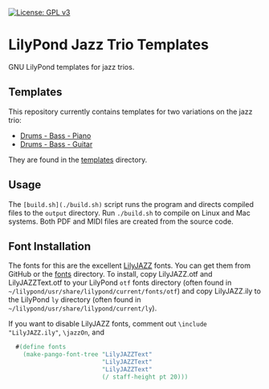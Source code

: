 [![License: GPL v3](https://img.shields.io/badge/License-GPLv3-blue.svg)](https://www.gnu.org/licenses/gpl-3.0)


# LilyPond Jazz Trio Templates

GNU LilyPond templates for jazz trios. 

## Templates

This repository currently contains templates for two variations on the jazz trio: 

- [Drums - Bass - Piano](./templates/piano-trio-template.ly)
- [Drums - Bass - Guitar](./templates/guitar-trio-template.ly)

They are found in the [templates](./templates) directory. 

## Usage 

The `[build.sh](./build.sh)` script runs the program and directs compiled files to the `output` directory. Run `./build.sh` to compile on Linux and Mac systems. Both PDF and MIDI files are created from the source code. 

## Font Installation 

The fonts for this are the excellent [LilyJAZZ](https://github.com/OpenLilyPondFonts/lilyjazz) fonts. You can get them from GitHub or the [fonts](./fonts) directory. To install, copy LilyJAZZ.otf and LilyJAZZText.otf to your LilyPond `otf` fonts directory (often found in `~/lilypond/usr/share/lilypond/current/fonts/otf`) and copy LilyJAZZ.ily to the LilyPond `ly` directory (often found in `~/lilypond/usr/share/lilypond/current/ly`). 

If you want to disable LilyJAZZ fonts, comment out `\include "LilyJAZZ.ily"`, `\jazzOn`, and 

```lilypond
  #(define fonts
    (make-pango-font-tree "LilyJAZZText"
                          "LilyJAZZText"
                          "LilyJAZZText"
                          (/ staff-height pt 20)))
```